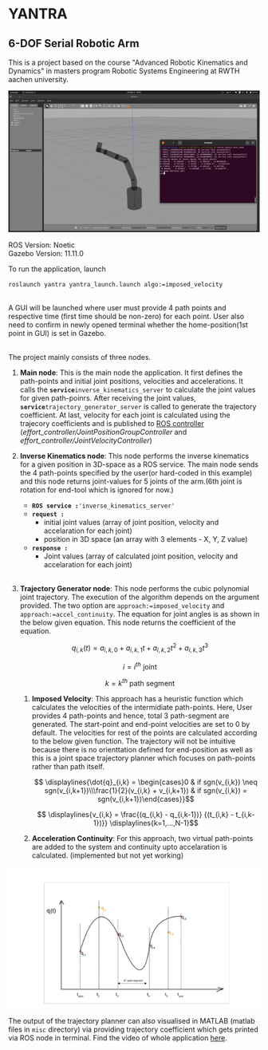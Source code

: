 # YANTRA
## 6-DOF Serial Robotic Arm


This is a project based on the course "Advanced Robotic Kinematics and Dynamics" in masters program Robotic Systems Engineering at RWTH aachen university. 

![Movement GIF](https://github.com/vishwas393/yantra/blob/controller_switching/misc/movement.gif?raw=true "movement_gif")


ROS Version: Noetic </br>
Gazebo Version: 11.11.0

To run the application, launch
```sh
roslaunch yantra yantra_launch.launch algo:=imposed_velocity
```
</br>
A GUI will be launched where user must provide 4 path points and respective time (first time should be non-zero) for each point. User also need to confirm in newly opened terminal whether the home-position(1st point in GUI) is set in Gazebo.
</br></br>

The project mainly consists of three nodes.
1. **Main node**: This is the main node the application. It first defines the path-points and initial joint positions, velocities and accelerations. It calls the **`service`**`inverse_kinematics_server` to calculate the joint values for given path-poinrs. After receiving the joint values, **`service`**`trajectory_generator_server` is called to generate the trajectory coefficient. At last, velocity for each joint is calculated using the trajecory coefficients and is published to [ROS controller] (*effort_controller/JointPositionGroupController* and *effort_controller/JointVelocityController*) <br/>

2. **Inverse Kinematics node**: This node performs the inverse kinematics for a given position in 3D-space as a ROS service. The main node sends the 4 path-points specified by the user(or hard-coded in this example) and this node returns joint-values for 5 joints of the arm.(6th joint is rotation for end-tool which is ignored for now.)
    - **`ROS service :`**`'inverse_kinematics_server'`
    - **`request :`**
        *   initial joint values (array of joint position, velocity and accelaration for each joint)
        *   position in 3D space (an array with 3 elements - X, Y, Z value)
    - **`response : `**
        *   Joint values (array of calculated joint position, velocity and accelaration for each joint)
	<br/>

3. **Trajectory Generator node**: This node performs the cubic polynomial joint trajectory. The execution of the algorithm depends on the argument provided. The two option are `approach:=imposed_velocity` and `approach:=accel_continuity`. The equation for joint angles is as shown in the below given equation. This node returns the coefficient of the equation.  <br/>
      ```math
      q_{i,k}(t) = a_{i,k,0} + a_{i,k,1}t + a_{i,k,2}t^{2} + a_{i,k,3}t^{3}
      ```
      ```math
      	i = i^{th} \text{ joint}
      ```
      ```math
      	k = k^{th} \text{ path segment}
      ```
       
	1. **Imposed Velocity**: This approach has a heuristic function which calculates the velocities of the intermidiate path-points. Here, User provides 4 path-points and hence, total 3 path-segment are generated. The start-point and end-point velocities are set to 0 by default. The velocities for rest of the points are calculated according to the below given function. The trajectory will not be intuitive because there is no orienttation defined for end-position as well as this is a joint space trajectory planner which focuses on path-points rather than path itself. 
        ```math
            \displaylines{\dot{q}_{i,k} = \begin{cases}0 & if sgn(v_{i,k}) \neq sgn(v_{i,k+1})\\\frac{1}{2}(v_{i,k} + v_{i,k+1}) & if sgn(v_{i,k}) = sgn(v_{i,k+1})\end{cases}}
	    ```
	    ```math
        
		\displaylines{v_{i,k} = \frac{(q_{i,k} - q_{i,k-1})} {(t_{i,k} - t_{i,k-1})}}
		\displaylines{k=1,...,N-1}
        ```
	

	2. **Acceleration Continuity**: For this approach, two virtual path-points are added to the system and continuity upto accelaration is calculated. (implemented but not yet working)
	
![Traj Eq](https://github.com/vishwas393/yantra/blob/controller_switching/misc/trajectory_image.png?raw=true "trajectory_equation")

The output of the trajectory planner can also visualised in MATLAB (matlab files in `misc` directory) via providing trajectory coefficient which gets printed via ROS node in terminal. Find the video of whole application [here].

[ROS controller]: http://wiki.ros.org/ros_control#Controllers
[here]: https://youtu.be/qAU0fLBAawA

